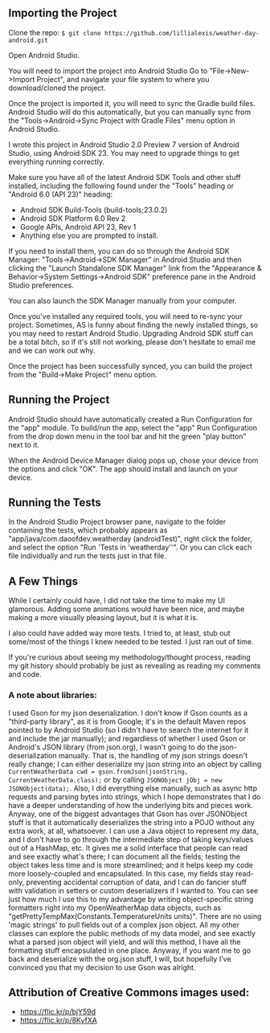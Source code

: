 ## Importing the Project

Clone the repo: `$ git clone https://github.com/lillialexis/weather-day-android.git`

Open Android Studio.

You will need to import the project into Android Studio
Go to "File->New->Import Project", and navigate your file system to where you download/cloned the project.

Once the project is imported it, you will need to sync the Gradle build files. Android Studio will do this automatically, but you can manually sync from the "Tools->Android->Sync Project with Gradle Files" menu option in Android Studio.

I wrote this project in Android Studio 2.0 Preview 7 version of Android Studio, using Android SDK 23. You may need to upgrade things to get everything running correctly.

Make sure you have all of the latest Android SDK Tools and other stuff installed, including the following found under the "Tools" heading or "Android 6.0 (API 23)" heading:

- Android SDK Build-Tools (build-tools;23.0.2)
- Android SDK Platform 6.0 Rev 2
- Google APIs, Android API 23, Rev 1
- Anything else you are prompted to install.

If you need to install them, you can do so through the Android SDK Manager:
"Tools->Android->SDK Manager" in Android Studio and then clicking the "Launch Standalone SDK Manager" link from the "Appearance & Behavior->System Settings->Android SDK" preference pane in the Android Studio preferences.

You can also launch the SDK Manager manually from your computer.

Once you've installed any required tools, you will need to re-sync your project. Sometimes, AS is funny about finding the newly installed things, so you may need to restart Android Studio. Upgrading Android SDK stuff can be a total bitch, so if it's still not working, please don't hesitate to email me and we can work out why.

Once the project has been successfully synced, you can build the project from the "Build->Make Project" menu option.

## Running the Project

Android Studio should have automatically created a Run Configuration for the "app" module. To build/run the app, select the "app" Run Configuration from the drop down menu in the tool bar and hit the green "play button" next to it.

When the Android Device Manager dialog pops up, chose your device from the options and click "OK". The app should install and launch on your device.

## Running the Tests

In the Android Studio Project browser pane, navigate to the folder containing the tests, which probably appears as "app/java/com.daoofdev.weatherday (androidTest)", right click the folder, and select the option "Run 'Tests in 'weatherday''". Or you can click each file individually and run the tests just in that file.

## A Few Things

While I certainly could have, I did not take the time to make my UI glamorous. Adding some animations would have been nice, and maybe making a more visually pleasing layout, but it is what it is.

I also could have added way more tests. I tried to, at least, stub out some/most of the things I knew needed to be tested. I just ran out of time.

If you're curious about seeing my methodology/thought process, reading my git history should probably be just as revealing as reading my comments and code.


### A note about libraries:
I used Gson for my json deserialization. I don't know if Gson counts as a "third-party library", as it is from Google; it's in the default Maven repos pointed to by Android Studio (so I didn't have to search the internet for it and include the jar manually); and regardless of whether I used Gson or Android's JSON library (from json.org), I wasn't going to do the json-deserialization manually. That is, the handling of my json strings doesn't really change; I can either deserialize my json string into an object by calling `CurrentWeatherData cwd = gson.fromJson(jsonString, CurrentWeatherData.class);` or by calling `JSONObject jObj = new JSONObject(data);`. Also, I did everything else manually, such as async http requests and parsing bytes into strings, which I hope demonstrates that I do have a deeper understanding of how the underlying bits and pieces work. Anyway, one of the biggest advantages that Gson has over JSONObject stuff is that it automatically deserializes the string into a POJO without any extra work, at all, whatsoever. I can use a Java object to represent my data, and I don't have to go through the intermediate step of taking keys/values out of a HashMap, etc. It gives me a solid interface that people can read and see exactly what's there; I can document all the fields; testing the object takes less time and is more streamlined; and it helps keep my code more loosely-coupled and encapsulated. In this case, my fields stay read-only, preventing accidental corruption of data, and I can do fancier stuff with validation in setters or custom deserializers if I wanted to. You can see just how much I use this to my advantage by writing object-specific string formatters right into my OpenWeatherMap data objects, such as "getPrettyTempMax(Constants.TemperatureUnits units)". There are no using 'magic strings' to pull fields out of a complex json object. All my other classes can explore the public methods of my data model, and see exactly what a parsed json object will yield, and will this method, I have all the formatting stuff encapsulated in one place. Anyway, if you want me to go back and deserialize with the org.json stuff, I will, but hopefully I've convinced you that my decision to use Gson was alright.


## Attribution of Creative Commons images used:
- https://flic.kr/p/bjY59d
- https://flic.kr/p/8KyfXA


